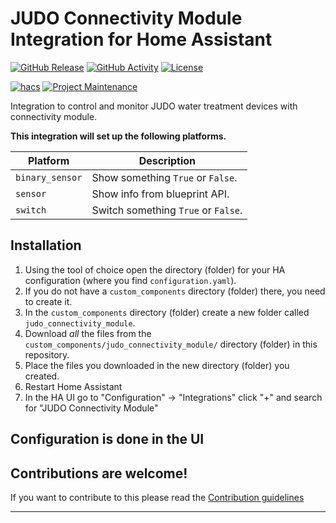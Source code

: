 # JUDO Connectivity Module Integration for Home Assistant

[![GitHub Release][releases-shield]][releases]
[![GitHub Activity][commits-shield]][commits]
[![License][license-shield]](LICENSE)

[![hacs][hacsbadge]][hacs]
[![Project Maintenance][maintenance-shield]][user_profile]

Integration to control and monitor JUDO water treatment devices with connectivity module.

**This integration will set up the following platforms.**

| Platform        | Description                         |
| --------------- | ----------------------------------- |
| `binary_sensor` | Show something `True` or `False`.   |
| `sensor`        | Show info from blueprint API.       |
| `switch`        | Switch something `True` or `False`. |

## Installation

1. Using the tool of choice open the directory (folder) for your HA configuration (where you find `configuration.yaml`).
2. If you do not have a `custom_components` directory (folder) there, you need to create it.
3. In the `custom_components` directory (folder) create a new folder called `judo_connectivity_module`.
4. Download _all_ the files from the `custom_components/judo_connectivity_module/` directory (folder) in this repository.
5. Place the files you downloaded in the new directory (folder) you created.
6. Restart Home Assistant
7. In the HA UI go to "Configuration" -> "Integrations" click "+" and search for "JUDO Connectivity Module"

## Configuration is done in the UI

<!---->

## Contributions are welcome!

If you want to contribute to this please read the [Contribution guidelines](CONTRIBUTING.md)

---

[judo_connectivity_module]: https://github.com/christoefle/judo_connectivity_module
[commits-shield]: https://img.shields.io/github/commit-activity/y/christoefle/judo_connectivity_module.svg?style=for-the-badge
[commits]: https://github.com/christoefle/judo_connectivity_module/commits/main
[hacs]: https://github.com/hacs/integration
[hacsbadge]: https://img.shields.io/badge/HACS-Custom-orange.svg?style=for-the-badge
[license-shield]: https://img.shields.io/github/license/christoefle/judo_connectivity_module.svg?style=for-the-badge
[maintenance-shield]: https://img.shields.io/badge/maintainer-%40christoefle-blue.svg?style=for-the-badge
[releases-shield]: https://img.shields.io/github/release/christoefle/judo_connectivity_module.svg?style=for-the-badge
[releases]: https://github.com/christoefle/judo_connectivity_module/releases
[user_profile]: https://github.com/christoefle
